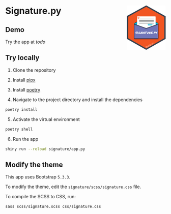 # Signature.py <img src="signature/assets/signature_hex.png" align="right" alt="Signature.py logo" style="height: 140px;"></a>

## Demo

Try the app at _todo_

## Try locally

1. Clone the repository

2. Install [pipx](https://github.com/pypa/pipx?tab=readme-ov-file#install-pipx)

3. Install [poetry](https://python-poetry.org/docs/)

4. Navigate to the project directory and install the dependencies

```bash
poetry install
```

5. Activate the virtual environment

```bash
poetry shell
```

6. Run the app

```bash
shiny run --reload signature/app.py
```

## Modify the theme

This app uses Bootstrap `5.3.3`.

To modify the theme, edit the `signature/scss/signature.css` file.

To compile the SCSS to CSS, run:

```bash
sass scss/signature.scss css/signature.css
```

